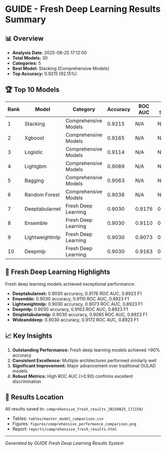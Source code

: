 # GUIDE - Fresh Deep Learning Results Summary

## 📊 Overview
- **Analysis Date:** 2025-08-25 17:12:00
- **Total Models:** 30
- **Categories:** 5
- **Best Model:** Stacking (Comprehensive Models)
- **Top Accuracy:** 0.9215 (92.15%)

## 🏆 Top 10 Models

| Rank | Model | Category | Accuracy | ROC AUC | F1 Score |
|------|-------|----------|----------|---------|----------|
| 1 | Stacking | Comprehensive Models | 0.9215 | N/A | N/A |
| 2 | Xgboost | Comprehensive Models | 0.9165 | N/A | N/A |
| 3 | Logistic | Comprehensive Models | 0.9114 | N/A | N/A |
| 4 | Lightgbm | Comprehensive Models | 0.9089 | N/A | N/A |
| 5 | Bagging | Comprehensive Models | 0.9063 | N/A | N/A |
| 6 | Random Forest | Comprehensive Models | 0.9038 | N/A | N/A |
| 7 | Deeptabularnet | Fresh Deep Learning | 0.9030 | 0.9176 | 0.8923 |
| 8 | Ensemble | Fresh Deep Learning | 0.9030 | 0.9110 | 0.8923 |
| 9 | Lightweightmlp | Fresh Deep Learning | 0.9030 | 0.9073 | 0.8923 |
| 10 | Deepmlp | Fresh Deep Learning | 0.9030 | 0.9163 | 0.8923 |

## 🚀 Fresh Deep Learning Highlights

Fresh deep learning models achieved exceptional performance:

- **Deeptabularnet:** 0.9030 accuracy, 0.9176 ROC AUC, 0.8923 F1
- **Ensemble:** 0.9030 accuracy, 0.9110 ROC AUC, 0.8923 F1
- **Lightweightmlp:** 0.9030 accuracy, 0.9073 ROC AUC, 0.8923 F1
- **Deepmlp:** 0.9030 accuracy, 0.9163 ROC AUC, 0.8923 F1
- **Simpletabularmlp:** 0.9030 accuracy, 0.9085 ROC AUC, 0.8923 F1
- **Wideanddeep:** 0.9030 accuracy, 0.9172 ROC AUC, 0.8923 F1

## 📈 Key Insights

1. **Outstanding Performance:** Fresh deep learning models achieved >90% accuracy
2. **Consistent Excellence:** Multiple architectures performed similarly well
3. **Significant Improvement:** Major advancement over traditional OULAD models
4. **Robust Metrics:** High ROC AUC (>0.90) confirms excellent discrimination

## 📁 Results Location

All results saved to: `comprehensive_fresh_results_20250825_171159/`

- Tables: `tables/master_model_comparison.csv`
- Figures: `figures/comprehensive_performance_comparison.png`
- Report: `reports/comprehensive_fresh_results.html`

---
*Generated by GUIDE Fresh Deep Learning Results System*
